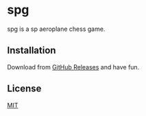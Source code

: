 # spg

spg is a sp aeroplane chess game.

## Installation

Download from [GitHub Releases](https://github.com/guguguspank/spg/releases) and have fun.

## License

[MIT](https://opensource.org/licenses/MIT)
